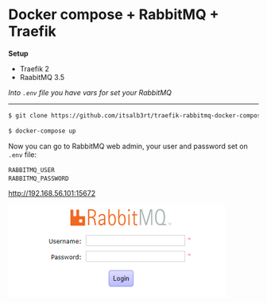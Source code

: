 # Docker compose + RabbitMQ + Traefik

**Setup**
- Traefik 2
- RaabitMQ 3.5

*Into `.env` file you have vars for set your RabbitMQ*

---

```bash
$ git clone https://github.com/itsalb3rt/traefik-rabbitmq-docker-compose
```

```bash
$ docker-compose up
```

Now you can go to RabbitMQ web admin, your user and password set on `.env` file:

```bash
RABBITMQ_USER
RABBITMQ_PASSWORD
```
http://192.168.56.101:15672

![](./docs/rabbitmq-login.png)
